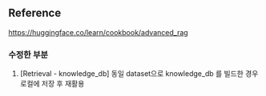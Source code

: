 
## Reference
https://huggingface.co/learn/cookbook/advanced_rag

### 수정한 부분
1. [Retrieval - knowledge_db] 동일 dataset으로 knowledge_db 를 빌드한 경우 로컬에 저장 후 재활용

